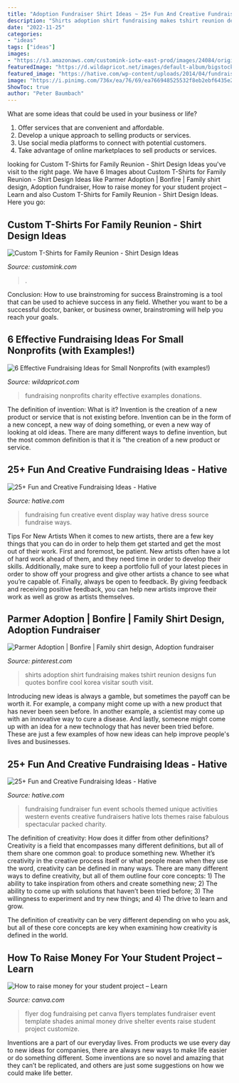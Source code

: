 ```yaml
---
title: "Adoption Fundraiser Shirt Ideas ~ 25+ Fun And Creative Fundraising Ideas"
description: "Shirts adoption shirt fundraising makes tshirt reunion designs fun quotes bonfire cool korea visitar south visit"
date: "2022-11-25"
categories:
- "ideas"
tags: ["ideas"]
images:
- "https://s3.amazonaws.com/customink-iotw-east-prod/images/24084/original/DSCN1413.JPG?1425371267"
featuredImage: "https://d.wildapricot.net/images/default-album/bigstock-fundraising-donations-charity--146155910.jpg"
featured_image: "https://hative.com/wp-content/uploads/2014/04/fundraising-ideas/11-fashion-dress-fundraising.jpg"
image: "https://i.pinimg.com/736x/ea/76/69/ea766948525532f8eb2ebf6435e28e91--adoption-day-family-adoption-shirts.jpg"
ShowToc: true
author: "Peter Baumbach"
---
```



What are some ideas that could be used in your business or life?
1. Offer services that are convenient and affordable.
2. Develop a unique approach to selling products or services.
3. Use social media platforms to connect with potential customers. 
4. Take advantage of online marketplaces to sell products or services.

	

		
looking for Custom T-Shirts for Family Reunion - Shirt Design Ideas you've visit to the right page. We have 6 Images about Custom T-Shirts for Family Reunion - Shirt Design Ideas like Parmer Adoption | Bonfire | Family shirt design, Adoption fundraiser, How to raise money for your student project – Learn and also Custom T-Shirts for Family Reunion - Shirt Design Ideas. Here you go:
		
    
## Custom T-Shirts For Family Reunion - Shirt Design Ideas

<img loading=lazy src="https://s3.amazonaws.com/customink-iotw-east-prod/images/24084/original/DSCN1413.JPG?1425371267" onerror="this.onerror=null;this.src='https://tse1.mm.bing.net/th?id=OIP.LVgN4QOObRkBQ49OyjFr6QHaE8&amp;pid=15.1';" alt="Custom T-Shirts for Family Reunion - Shirt Design Ideas">

_Source: customink.com_

>. 

	

Conclusion: How to use brainstroming for success
Brainstroming is a tool that can be used to achieve success in any field. Whether you want to be a successful doctor, banker, or business owner, brainstroming will help you reach your goals.

    
## 6 Effective Fundraising Ideas For Small Nonprofits (with Examples!)

<img loading=lazy src="https://d.wildapricot.net/images/default-album/bigstock-fundraising-donations-charity--146155910.jpg" onerror="this.onerror=null;this.src='https://tse2.mm.bing.net/th?id=OIP.taMxx66aEknrfyFmv3O2NgHaE3&amp;pid=15.1';" alt="6 Effective Fundraising Ideas for Small Nonprofits (with examples!)">

_Source: wildapricot.com_

>fundraising nonprofits charity effective examples donations. 

	

The definition of invention: What is it?
Invention is the creation of a new product or service that is not existing before. Invention can be in the form of a new concept, a new way of doing something, or even a new way of looking at old ideas. There are many different ways to define invention, but the most common definition is that it is "the creation of a new product or service.

    
## 25+ Fun And Creative Fundraising Ideas - Hative

<img loading=lazy src="https://hative.com/wp-content/uploads/2014/04/fundraising-ideas/11-fashion-dress-fundraising.jpg" onerror="this.onerror=null;this.src='https://tse2.mm.bing.net/th?id=OIP.w3bERnMOUNqN1mfKy2tbDQHaNJ&amp;pid=15.1';" alt="25+ Fun and Creative Fundraising Ideas - Hative">

_Source: hative.com_

>fundraising fun creative event display way hative dress source fundraise ways. 

	

Tips For New Artists
When it comes to new artists, there are a few key things that you can do in order to help them get started and get the most out of their work. First and foremost, be patient. New artists often have a lot of hard work ahead of them, and they need time in order to develop their skills. Additionally, make sure to keep a portfolio full of your latest pieces in order to show off your progress and give other artists a chance to see what you’re capable of. Finally, always be open to feedback. By giving feedback and receiving positive feedback, you can help new artists improve their work as well as grow as artists themselves.

    
## Parmer Adoption | Bonfire | Family Shirt Design, Adoption Fundraiser

<img loading=lazy src="https://i.pinimg.com/736x/ea/76/69/ea766948525532f8eb2ebf6435e28e91--adoption-day-family-adoption-shirts.jpg" onerror="this.onerror=null;this.src='https://tse2.mm.bing.net/th?id=OIP.-YSmvi0HpcishHTnM__rIgHaHa&amp;pid=15.1';" alt="Parmer Adoption | Bonfire | Family shirt design, Adoption fundraiser">

_Source: pinterest.com_

>shirts adoption shirt fundraising makes tshirt reunion designs fun quotes bonfire cool korea visitar south visit. 

	

Introducing new ideas is always a gamble, but sometimes the payoff can be worth it. For example, a company might come up with a new product that has never been seen before. In another example, a scientist may come up with an innovative way to cure a disease. And lastly, someone might come up with an idea for a new technology that has never been tried before. These are just a few examples of how new ideas can help improve people's lives and businesses.

    
## 25+ Fun And Creative Fundraising Ideas - Hative

<img loading=lazy src="https://hative.com/wp-content/uploads/2014/04/fundraising-ideas/27-unique-high-school-fundraiser.jpg" onerror="this.onerror=null;this.src='https://tse4.mm.bing.net/th?id=OIP.-q8lzwHrD-jfO6IGDu2vlgHaJm&amp;pid=15.1';" alt="25+ Fun and Creative Fundraising Ideas - Hative">

_Source: hative.com_

>fundraising fundraiser fun event schools themed unique activities western events creative fundraisers hative lots themes raise fabulous spectacular packed charity. 

	

The definition of creativity: How does it differ from other definitions?
Creativity is a field that encompasses many different definitions, but all of them share one common goal: to produce something new. Whether it’s creativity in the creative process itself or what people mean when they use the word, creativity can be defined in many ways. 
There are many different ways to define creativity, but all of them outline four core concepts: 1) The ability to take inspiration from others and create something new; 2) The ability to come up with solutions that haven’t been tried before; 3) The willingness to experiment and try new things; and 4) The drive to learn and grow. 

The definition of creativity can be very different depending on who you ask, but all of these core concepts are key when examining how creativity is defined in the world.

    
## How To Raise Money For Your Student Project – Learn

<img loading=lazy src="https://learn.canva.com/wp-content/uploads/2018/04/Green-Dog-with-Shades-Pet-Fundraising-Flyer.png" onerror="this.onerror=null;this.src='https://tse2.mm.bing.net/th?id=OIP.KczLRD3qxxez5Id38CrMuAHaKX&amp;pid=15.1';" alt="How to raise money for your student project – Learn">

_Source: canva.com_

>flyer dog fundraising pet canva flyers templates fundraiser event template shades animal money drive shelter events raise student project customize. 

	

Inventions are a part of our everyday lives. From products we use every day to new ideas for companies, there are always new ways to make life easier or do something different. Some inventions are so novel and amazing that they can’t be replicated, and others are just some suggestions on how we could make life better.

